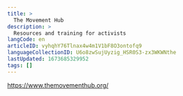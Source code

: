```yaml
---
title: >
  The Movement Hub
description: >
  Resources and training for activists
langCode: en
articleID: vyhqhY76Tlnax4w4m1V1bF8O3ontofq9
languageCollectionID: U6o8zwSujUyzig_HSR0S3-zx3WKWNthe
lastUpdated: 1673685329952
tags: []
---
```


https://www.themovementhub.org/